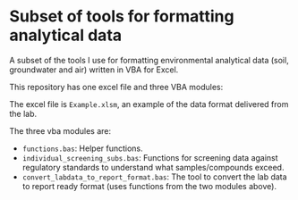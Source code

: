 # Subset of tools for formatting analytical data

A subset of the tools I use for formatting environmental analytical data (soil, groundwater and air) written in VBA for Excel.

This repository has one excel file and three VBA modules:

The excel file is `Example.xlsm`, an example of the data format delivered from the lab.

The three vba modules are:
 - `functions.bas`: Helper functions.
 - `individual_screening_subs.bas`: Functions for screening data against regulatory standards to understand what samples/compounds exceed.
 - `convert_labdata_to_report_format.bas`: The tool to convert the lab data to report ready format (uses functions from the two modules above).
